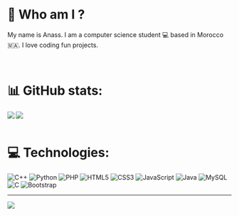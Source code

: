 # 👋 Who am I ?
My name is Anass. I am a computer science student 💻 based in Morocco 🇲🇦. I love coding fun projects.<br>
<br><br>



# 📊 GitHub stats:
<img align="left" src="https://github-readme-stats.vercel.app/api?username=anassKEMMOUNE&show_icons=true&theme=tokyonight">
<img src="https://github-readme-stats.vercel.app/api/top-langs/?username=anassKEMMOUNE&layout=compact&theme=tokyonight">
<br><br>



# 💻 Technologies:
![C++](https://img.shields.io/badge/python-3670A0?style=for-the-badge&logo=c++&logoColor=ffdd54) ![Python](https://img.shields.io/badge/python-3670A0?style=for-the-badge&logo=python&logoColor=ffdd54) ![PHP](https://img.shields.io/badge/php-%23777BB4.svg?style=for-the-badge&logo=php&logoColor=white) ![HTML5](https://img.shields.io/badge/html5-%23E34F26.svg?style=for-the-badge&logo=html5&logoColor=white) ![CSS3](https://img.shields.io/badge/css3-%231572B6.svg?style=for-the-badge&logo=css3&logoColor=white) ![JavaScript](https://img.shields.io/badge/javascript-%23323330.svg?style=for-the-badge&logo=javascript&logoColor=%23F7DF1E)  ![Java](https://img.shields.io/badge/java-%23ED8B00.svg?style=for-the-badge&logo=openjdk&logoColor=white) ![MySQL](https://img.shields.io/badge/mysql-%2300f.svg?style=for-the-badge&logo=mysql&logoColor=white) 	![C](https://img.shields.io/badge/c-%2300599C.svg?style=for-the-badge&logo=c&logoColor=white) ![Bootstrap](https://img.shields.io/badge/bootstrap-%23563D7C.svg?style=for-the-badge&logo=bootstrap&logoColor=white)


---
[![](https://visitcount.itsvg.in/api?id=anassKEMMOUNE&label=Profile%20Views&color=6&icon=5&pretty=false)](https://visitcount.itsvg.in)

